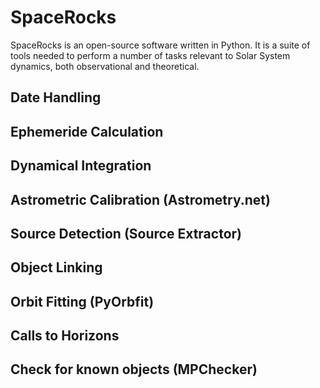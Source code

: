 # SpaceRocks

SpaceRocks is an open-source software written in Python. It is a suite of tools needed to perform a number of tasks relevant to Solar System dynamics, both observational and theoretical.

## Date Handling

## Ephemeride Calculation

## Dynamical Integration

## Astrometric Calibration (Astrometry.net)

## Source Detection (Source Extractor)

## Object Linking

## Orbit Fitting (PyOrbfit)

## Calls to Horizons

## Check for known objects (MPChecker)